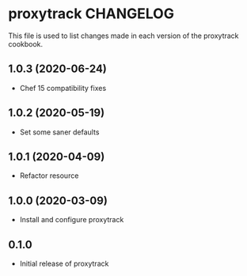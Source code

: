 proxytrack CHANGELOG
====================
This file is used to list changes made in each version of the
proxytrack cookbook.

1.0.3 (2020-06-24)
------------------
- Chef 15 compatibility fixes

1.0.2 (2020-05-19)
------------------
- Set some saner defaults

1.0.1 (2020-04-09)
------------------
- Refactor resource

1.0.0 (2020-03-09)
------------------
- Install and configure proxytrack

0.1.0
-----
- Initial release of proxytrack

